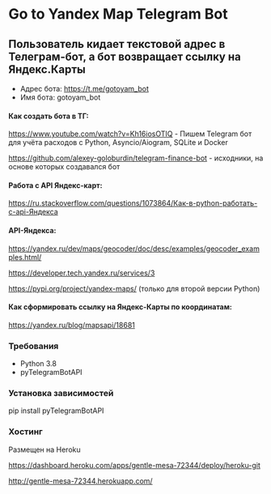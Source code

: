 # Go to Yandex Map Telegram Bot
## Пользователь кидает текстовой адрес в Телеграм-бот, а бот возвращает ссылку на Яндекс.Карты

- Адрес бота: https://t.me/gotoyam_bot
- Имя бота: gotoyam_bot

#### Как создать бота в ТГ:

https://www.youtube.com/watch?v=Kh16iosOTIQ - Пишем Telegram бот для учёта расходов с Python, Asyncio/Aiogram, SQLite и Docker

https://github.com/alexey-goloburdin/telegram-finance-bot - исходники, на основе которых создавался бот



#### Работа с API Яндекс-карт:

https://ru.stackoverflow.com/questions/1073864/Как-в-python-работать-с-api-Яндекса

#### API-Яндекса:

https://yandex.ru/dev/maps/geocoder/doc/desc/examples/geocoder_examples.html/

https://developer.tech.yandex.ru/services/3

https://pypi.org/project/yandex-maps/ (только для второй версии Python)

#### Как сформировать ссылку на Яндекс-Карты по координатам:

https://yandex.ru/blog/mapsapi/18681

### Требования

- Python 3.8
- pyTelegramBotAPI

### Установка зависимостей

pip install pyTelegramBotAPI

### Хостинг

Размещен на Heroku

https://dashboard.heroku.com/apps/gentle-mesa-72344/deploy/heroku-git

http://gentle-mesa-72344.herokuapp.com/
